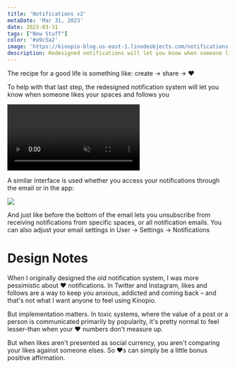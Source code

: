```yaml
---
title: 'Notifications v2'
metaDate: 'Mar 31, 2023'
date: 2023-03-31
tags: ["New Stuff"]
color: '#a9c5a2'
image: 'https://kinopio-blog.us-east-1.linodeobjects.com/notifications-v2.png'
description: Redesigned notifications will let you know when someone likes your spaces and follows you
---
```


The recipe for a good life is something like: create → share → ♥

To help with that last step, the redesigned notification system will let you know when someone likes your spaces and follows you

<p>
<video class="wide" autoplay loop muted playsinline>
  <source src="https://updates.kinopio.club/notifications-v2.mp4">
</video>
</p>

A similar interface is used whether you access your notifications through the email or in the app:

<img src="https://kinopio-blog.us-east-1.linodeobjects.com/notifications-v2-2.png" class="narrow">

And just like before the bottom of the email lets you unsubscribe from receiving notifications from specific spaces, or all notification emails. You can also adjust your email settings in User → Settings → Notifications

# Design Notes

When I originally designed the old notification system, I was more pessimistic about ♥ notifications. In Twitter and Instagram, likes and follows are a way to keep you anxious, addicted and coming back – and that's not what I want anyone to feel using Kinopio.

But implementation matters. In toxic systems, where the value of a post or a person is communicated primarily by popularity, it's pretty normal to feel lesser-than when your ♥ numbers don't measure up.

But when likes aren't presented as social currency, you aren't comparing your likes against someone elses. So ♥s can simply be a little bonus positive affirmation.
